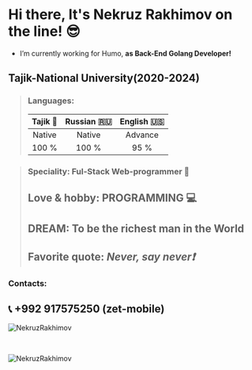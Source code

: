 # Hi there, It's Nekruz Rakhimov on the line! :sunglasses:
- I’m currently working for Humo, **as Back-End Golang Developer!**

## Tajik-National University(2020-2024)

>### Languages:
>
>| Tajik :heartbeat: | Russian :ru:    |    English :us:   | 
>| :---------------: | :-------------: | :---------------:|
>|       Native      |    Native       |      Advance     |
>|      100 %        |    100 %        |        95 %      | 

>### Speciality: Ful-Stack Web-programmer :city_sunrise:
>## Love & hobby: PROGRAMMING :computer:
>## DREAM: To be the richest man in the World 
>## Favorite quote: *Never, say never:exclamation:* 
### Contacts:
## :telephone_receiver:   +992 917575250 (zet-mobile) 

<p width="100%">&nbsp;<img align="left" src="https://github-readme-stats.vercel.app/api?username=NekruzRakhimov&show_icons=true&hide_title=true" alt="NekruzRakhimov" /></p> <br>
<p  width="100%">&nbsp;<img align="left" src="https://github-readme-stats.vercel.app/api/top-langs/?username=NekruzRakhimov" alt="NekruzRakhimov" /></p>

<!-- <a href="https://github.com/anuraghazra/github-readme-stats">
  <img align="center" src="https://github-readme-stats.vercel.app/api/pin/?username=NekruzRakhimov&repo=github-readme-stats" />
</a>
<a href="https://github.com/anuraghazra/convoychat">
  <img align="center" src="https://github-readme-stats.vercel.app/api/pin/?username=NekruzRakhimov&repo=convoychat" />
</a>
 -->
